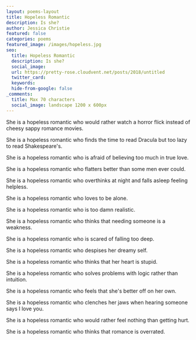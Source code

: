 ```yaml
---
layout: poems-layout
title: Hopeless Romantic
description: Is she?
author: Jessica Christie
featured: false
categories: poems
featured_image: /images/hopeless.jpg
seo:
  title: Hopeless Romantic
  description: Is she?
  social_image:
  url: https://pretty-rose.cloudvent.net/posts/2018/untitled
  twitter_card:
  keywords:
  hide-from-google: false
_comments:
  title: Max 70 characters
  social_image: landscape 1200 x 600px
---
```

She is a hopeless romantic who would rather watch a horror flick instead of cheesy sappy romance movies.

She is a hopeless romantic who finds the time to read Dracula but too lazy to read Shakespeare's.

She is a hopeless romantic who is afraid of believing too much in true love.

She is a hopeless romantic who flatters better than some men ever could.

She is a hopeless romantic who overthinks at night and falls asleep feeling helpless.

She is a hopeless romantic who loves to be alone.

She is a hopeless romantic who is too damn realistic.

She is a hopeless romantic who thinks that needing someone is a weakness.

She is a hopeless romantic who is scared of falling too deep.

She is a hopeless romantic who despises her dreamy self.

She is a hopeless romantic who thinks that her heart is stupid.

She is a hopeless romantic who solves problems with logic rather than intuition.

She is a hopeless romantic who feels that she's better off on her own.

She is a hopeless romantic who clenches her jaws when hearing someone says I love you.

She is a hopeless romantic who would rather feel nothing than getting hurt.

She is a hopeless romantic who thinks that romance is overrated.

&nbsp;
